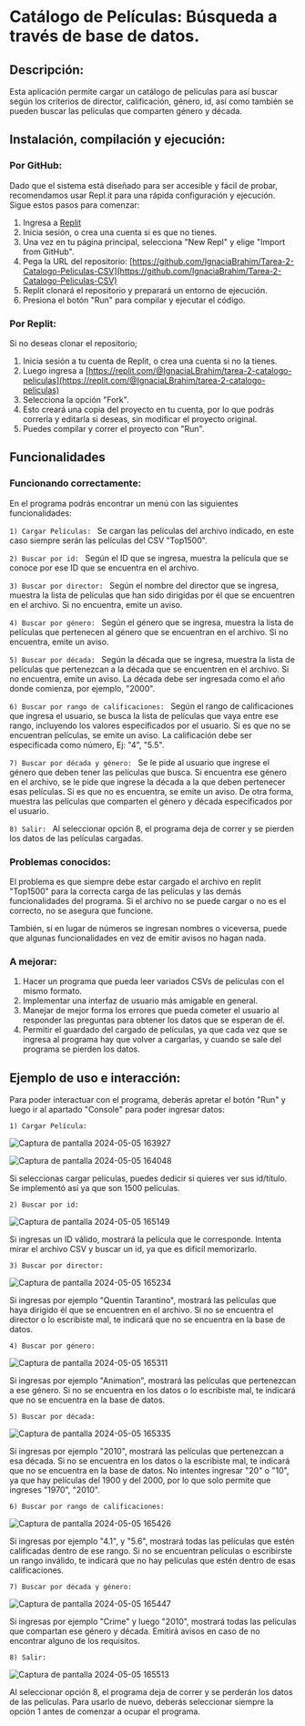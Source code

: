 # Catálogo de Películas: Búsqueda a través de base de datos.

## Descripción:
Esta aplicación permite cargar un catálogo de películas para así buscar según los criterios de director, calificación, género, id, así como también se pueden buscar las películas que comparten género y década. 

## Instalación, compilación y ejecución:
### Por GitHub:
Dado que el sistema está diseñado para ser accesible y fácil de probar, recomendamos usar Repl.it para una rápida configuración y ejecución. Sigue estos pasos para comenzar:
1. Ingresa a [Replit](https://repl.it/)
2. Inicia sesión, o crea una cuenta si es que no tienes.
3. Una vez en tu página principal, selecciona "New Repl" y elige "Import from GitHub".
4. Pega la URL del repositorio: [https://github.com/IgnaciaBrahim/Tarea-2-Catalogo-Peliculas-CSV](https://github.com/IgnaciaBrahim/Tarea-2-Catalogo-Peliculas-CSV)
5. Replit clonará el repositorio y preparará un entorno de ejecución.
6. Presiona el botón "Run" para compilar y ejecutar el código. 

### Por Replit:
Si no deseas clonar el repositorio;
1. Inicia sesión a tu cuenta de Replit, o crea una cuenta si no la tienes.
2. Luego ingresa a [https://replit.com/@IgnaciaLBrahim/tarea-2-catalogo-peliculas](https://replit.com/@IgnaciaLBrahim/tarea-2-catalogo-peliculas)
3. Selecciona la opción "Fork".
4. Esto creará una copia del proyecto en tu cuenta, por lo que podrás correrla y editarla si deseas, sin modificar el proyecto original.
5. Puedes compilar y correr el proyecto con "Run".

## Funcionalidades

### Funcionando correctamente:
En el programa podrás encontrar un menú con las siguientes funcionalidades:  

`1) Cargar Películas: ` Se cargan las películas del archivo indicado, en este caso siempre serán las películas del CSV "Top1500". 

`2) Buscar por id: `  Según el ID que se ingresa, muestra la película que se conoce por ese ID que se encuentra en el archivo.

`3) Buscar por director: `  Según el nombre del director que se ingresa, muestra la lista de películas que han sido dirigidas por él que se encuentren en el archivo. Si no encuentra, emite un aviso.

`4) Buscar por género: ` Según el género que se ingresa, muestra la lista de películas que pertenecen al género que se encuentran en el archivo. Si no encuentra, emite un aviso.

`5) Buscar por década: ` Según la década que se ingresa, muestra la lista de películas que pertenezcan a la década que se encuentren en el archivo. Si no encuentra, emite un aviso. La década debe ser ingresada como el año donde comienza, por ejemplo, "2000".

`6) Buscar por rango de calificaciones: ` Según el rango de calificaciones que ingresa el usuario, se busca la lista de películas que vaya entre ese rango, incluyendo los valores especificados por el usuario. Si es que no se encuentran películas, se emite un aviso. La calificación debe ser especificada como número, Ej: "4", "5.5". 

`7) Buscar por década y género: ` Se le pide al usuario que ingrese el género que deben tener las películas que busca. Si encuentra ese género en el archivo, se le pide que ingrese la década a la que deben pertenecer esas películas. Si es que no es encuentra, se emite un aviso. De otra forma, muestra las películas que comparten el género y década especificados por el usuario.

`8) Salir: ` Al seleccionar opción 8, el programa deja de correr y se pierden los datos de las películas cargadas.

### Problemas conocidos:
El problema es que siempre debe estar cargado el archivo en replit "Top1500" para la correcta carga de las películas y las demás funcionalidades del programa. Si el archivo no se puede cargar o no es el correcto, no se asegura que funcione. 

También, si en lugar de números se ingresan nombres o viceversa, puede que algunas funcionalidades en vez de emitir avisos no hagan nada. 

### A mejorar:

1) Hacer un programa que pueda leer variados CSVs de películas con el mismo formato.
2) Implementar una interfaz de usuario más amigable en general.
3) Manejar de mejor forma los errores que pueda cometer el usuario al responder las preguntas para obtener los datos que se esperan de él.
4) Permitir el guardado del cargado de películas, ya que cada vez que se ingresa al programa hay que volver a cargarlas, y cuando se sale del programa se pierden los datos.

## Ejemplo de uso e interacción:
Para poder interactuar con el programa, deberás apretar el botón "Run" y luego ir al apartado "Console" para poder ingresar datos:



`1) Cargar Película: `

![Captura de pantalla 2024-05-05 163927](https://github.com/IgnaciaBrahim/Tarea-2-Catalogo-Peliculas-CSV/assets/137849174/3986b5b5-0e43-4dd0-87a9-26badcad8d0d)


![Captura de pantalla 2024-05-05 164048](https://github.com/IgnaciaBrahim/Tarea-2-Catalogo-Peliculas-CSV/assets/137849174/8fb488d5-d9c8-4b9e-9697-94a26d4974b7)


Si seleccionas cargar películas, puedes dedicir si quieres ver sus id/título. Se implementó así ya que son 1500 películas.

`2) Buscar por id: `


![Captura de pantalla 2024-05-05 165149](https://github.com/IgnaciaBrahim/Tarea-2-Catalogo-Peliculas-CSV/assets/137849174/3dd78513-9b05-4084-a97e-949bea058f29)


Si ingresas un ID válido, mostrará la película que le corresponde. Intenta mirar el archivo CSV y buscar un id, ya que es difícil memorizarlo.

`3) Buscar por director: `


![Captura de pantalla 2024-05-05 165234](https://github.com/IgnaciaBrahim/Tarea-2-Catalogo-Peliculas-CSV/assets/137849174/eb5bea89-3a3a-4f65-944d-3c66da4e881b)


Si ingresas por ejemplo "Quentin Tarantino", mostrará las películas que haya dirigido él que se encuentren en el archivo. Si no se encuentra el director o lo escribiste mal, te indicará que no se encuentra en la base de datos.

`4) Buscar por género: `


![Captura de pantalla 2024-05-05 165311](https://github.com/IgnaciaBrahim/Tarea-2-Catalogo-Peliculas-CSV/assets/137849174/d455e125-1c87-4692-8600-1fe7694a9908)


Si ingresas por ejemplo "Animation", mostrará las películas que pertenezcan a ese género. Si no se encuentra  en los datos o lo escribiste mal, te indicará que no se encuentra en la base de datos.


`5) Buscar por década: `


![Captura de pantalla 2024-05-05 165335](https://github.com/IgnaciaBrahim/Tarea-2-Catalogo-Peliculas-CSV/assets/137849174/20e27da0-4ff7-4d39-9b92-8f8619839d5b)


Si ingresas por ejemplo "2010", mostrará las películas que pertenezcan a esa década. Si no se encuentra en los datos o la escribiste mal, te indicará que no se encuentra en la base de datos. No intentes ingresar "20" o "10", ya que hay películas del 1900 y del 2000, por lo que solo permite que ingreses "1970", "2010".


`6) Buscar por rango de calificaciones: `


![Captura de pantalla 2024-05-05 165426](https://github.com/IgnaciaBrahim/Tarea-2-Catalogo-Peliculas-CSV/assets/137849174/8b23d06e-b73a-4422-b7d5-c12e2c86feb3)


Si ingresas por ejemplo "4.1", y "5.6", mostrará todas las películas que estén calificadas dentro de ese rango. Si no se encuentran películas o escribirste un rango inválido, te indicará que no hay películas que estén dentro de esas calificaciones.

`7) Buscar por década y género: `


![Captura de pantalla 2024-05-05 165447](https://github.com/IgnaciaBrahim/Tarea-2-Catalogo-Peliculas-CSV/assets/137849174/d3cffd17-2aa5-45d5-8320-38dcd9ffd5c8)


Si ingresas por ejemplo "Crime" y luego "2010", mostrará todas las películas que compartan ese género y década. Emitirá avisos en caso de no encontrar alguno de los requisitos.

`8) Salir: ` 


![Captura de pantalla 2024-05-05 165513](https://github.com/IgnaciaBrahim/Tarea-2-Catalogo-Peliculas-CSV/assets/137849174/4d601fb3-31e0-43ab-b6d6-795554065ec1)


Al seleccionar opción 8, el programa deja de correr y se perderán los datos de las películas. Para usarlo de nuevo, deberás seleccionar siempre la opción 1 antes de comenzar a ocupar el programa.


